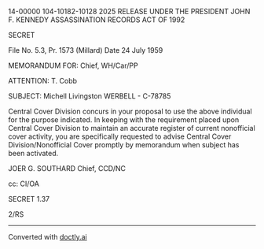 14-00000
104-10182-10128
2025 RELEASE UNDER THE PRESIDENT JOHN F. KENNEDY ASSASSINATION RECORDS ACT OF 1992

SECRET

File No. 5.3, Pr. 1573 (Millard)
Date 24 July 1959

MEMORANDUM FOR: Chief, WH/Car/PP

ATTENTION: T. Cobb

SUBJECT: Michell Livingston WERBELL - C-78785

Central Cover Division concurs in your proposal to use the above individual for the purpose indicated. In keeping with the requirement placed upon Central Cover Division to maintain an accurate register of current nonofficial cover activity, you are specifically requested to advise Central Cover Division/Nonofficial Cover promptly by memorandum when subject has been activated.

JOER G. SOUTHARD
Chief, CCD/NC

cc: CI/OA

SECRET
1.37

2/RS


---
Converted with [doctly.ai](https://doctly.ai)